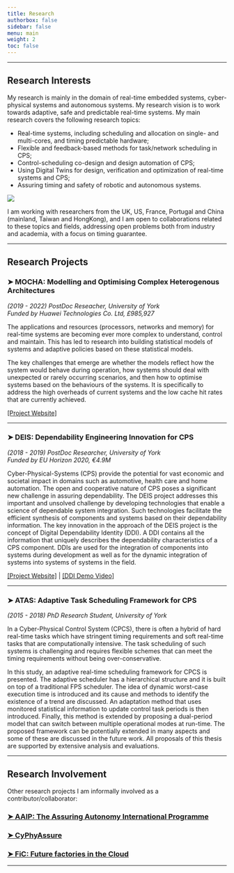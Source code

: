```yaml
---
title: Research
authorbox: false
sidebar: false
menu: main
weight: 2
toc: false
---
```


---

## Research Interests

My research is mainly in the domain of real-time embedded systems, cyber-physical systems and autonomous systems. My research vision is to work towards adaptive, safe and predictable real-time systems. My main research covers the following research topics:

- Real-time systems, including scheduling and allocation on single- and multi-cores, and timing predictable hardware;
- Flexible and feedback-based methods for task/network scheduling in CPS;
- Control-scheduling co-design and design automation of CPS;
- Using Digital Twins for design, verification and optimization of real-time systems and CPS;
- Assuring timing and safety of robotic and autonomous systems.

![](/img/wordcloud.png)

I am working with researchers from the UK, US, France, Portugal and China (mainland, Taiwan and HongKong), and I am open to collaborations related to these topics and fields, addressing open problems both from industry and academia, with a focus on timing guarantee.




---

## Research Projects
### ➤ MOCHA: Modelling and Optimising Complex Heterogenous Architectures

*(2019 - 2022) PostDoc Reseacher, University of York*  
*Funded by Huawei Technologies Co. Ltd, £985,927*

The applications and resources (processors, networks and memory) for real-time systems are becoming ever more complex to understand, control and maintain. This has led to research into building statistical models of systems and adaptive policies based on these statistical models.

The key challenges that emerge are whether the models reflect how the system would behave during operation, how systems should deal with unexpected or rarely occurring scenarios, and then how to optimise systems based on the behaviours of the systems. It is specifically to address the high overheads of current systems and the low cache hit rates that are currently achieved.

[\[Project Website\]](https://www.cs.york.ac.uk/rts/mocha/)

---

### ➤ DEIS: Dependability Engineering Innovation for CPS

*(2018 - 2019) PostDoc Researcher, University of York*  
*Funded by EU Horizon 2020, €4.9M*

Cyber-Physical-Systems (CPS) provide the potential for vast economic and societal impact in domains such as automotive, health care and home automation. The open and cooperative nature of CPS poses a significant new challenge in assuring dependability. The DEIS project addresses this important and unsolved challenge by developing technologies that enable a science of dependable system integration. Such technologies facilitate the efficient synthesis of components and systems based on their dependability information. The key innovation in the approach of the DEIS project is the concept of Digital Dependability Identity (DDI). A DDI contains all the information that uniquely describes the dependability characteristics of a CPS component. DDIs are used for the integration of components into systems during development as well as for the dynamic integration of systems into systems of systems in the field.

[\[Project Website\]](http://www.deis-project.eu/) | [\[DDI Demo Video\]](https://www.youtube.com/watch?v=dlcUkhwhinw&ab_channel=DEISProject-EU)

---

### ➤ ATAS: Adaptive Task Scheduling Framework for CPS

*(2015 - 2018) PhD Research Student, University of York*

In a Cyber-Physical Control System (CPCS), there is often a hybrid of hard real-time tasks which have stringent timing requirements and soft real-time tasks that are computationally intensive. The task scheduling of such systems is challenging and requires flexible schemes that can meet the timing requirements without being over-conservative.

In this study, an adaptive real-time scheduling framework for CPCS is presented. The adaptive scheduler has a hierarchical structure and it is built on top of a traditional FPS scheduler. The idea of dynamic worst-case execution time is introduced and its cause and methods to identify the existence of a trend are discussed. An adaptation method that uses monitored statistical information to update control task periods is then introduced. Finally, this method is extended by proposing a dual-period model that can switch between multiple operational modes at run-time. The proposed framework can be potentially extended in many aspects and some of these are discussed in the future work. All proposals of this thesis are supported by extensive analysis and evaluations.

---

## Research Involvement
Other research projects I am informally involved as a contributor/collaborator:
### [➤ AAIP: The Assuring Autonomy International Programme](https://www.york.ac.uk/assuring-autonomy/)
### [➤ CyPhyAssure](https://www.cs.york.ac.uk/circus/CyPhyAssure/)
### [➤ FiC: Future factories in the Cloud]((https://research.chalmers.se/en/project/7231))

---
